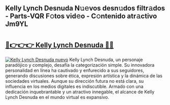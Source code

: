## Kelly Lynch Desnuda N𝚞𝚎vos desn𝚞dos filtr𝚊dos - Parts-VQR F𝚘tos vid𝚎o - C𝚘ntenido atr𝚊ctivo Jm9YL

# <h2><a href="http://mbbqyf8.tromn.icu/?c=Kelly+Lynch+Desnuda">🔗👉👉👉 Kelly Lynch Desnuda 🔗🔗</a></h2>

[![Kelly Lynch Desnuda nuevo](https://i.imgur.com/pEAQMta.gif)](http://mbbqyf8.tromn.icu/?c=Kelly+Lynch+Desnuda)
Kelly Lynch Desnuda, un personaje paradójico y complejo, desafía la categorización simple. Su innovadora personalidad en línea ha cautivado y enfurecido a sus seguidores, generando discusiones sobre ética, expresión artística y la dinámica de las sociedades virtuales. Aunque su dirección futura no está clara, su influencia en los medios digitales es indiscutible. Armado con una dedicación inquebrantable y un atractivo innegable, el alcance de Kelly Lynch Desnuda en el mundo virtual es expansivo.
